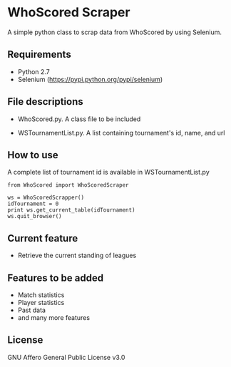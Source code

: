 # WhoScored Scraper

A simple python class to scrap data from WhoScored by using Selenium.

## Requirements
* Python 2.7
* Selenium (https://pypi.python.org/pypi/selenium)

## File descriptions
* WhoScored.py. A class file to be included

* WSTournamentList.py. A list containing tournament's id, name, and url

## How to use
A complete list of tournament id is available in WSTournamentList.py
```
from WhoScored import WhoScoredScraper

ws = WhoScoredScrapper()
idTournament = 0
print ws.get_current_table(idTournament)
ws.quit_browser()
```

## Current feature
* Retrieve the current standing of leagues

## Features to be added
* Match statistics
* Player statistics
* Past data
* and many more features

## License
GNU Affero General Public License v3.0

